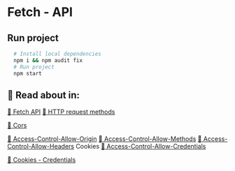# Fetch - API 

## Run project

```sh
  # Install local dependencies
  npm i && npm audit fix
  # Run project
  npm start
```

## :book: Read about in:

[:link: Fetch API](https://fetch.spec.whatwg.org/#fetch-api)
[:link: HTTP request methods](https://developer.mozilla.org/es/docs/Web/HTTP/Methods)


[:link: Cors](https://developer.mozilla.org/en-US/docs/Web/HTTP/CORS)

[:link: Access-Control-Allow-Origin](http://developer.mozilla.org/es/docs/Web/HTTP/Headers/Access-Control-Allow-Origin)
[:link: Access-Control-Allow-Methods](https://developer.mozilla.org/es/docs/Web/HTTP/Headers/Access-Control-Allow-Methods)
[:link: Access-Control-Allow-Headers](https://developer.cdn.mozilla.net/en-US/docs/Web/HTTP/Headers/Access-Control-Allow-Headers)
Cookies
[:link: Access-Control-Allow-Credentials](https://developer.mozilla.org/es/docs/Web/HTTP/Headers/Access-Control-Allow-Credentials)

[:link: Cookies - Credentials](https://developer.mozilla.org/en-US/docs/Web/API/Request/credentials)